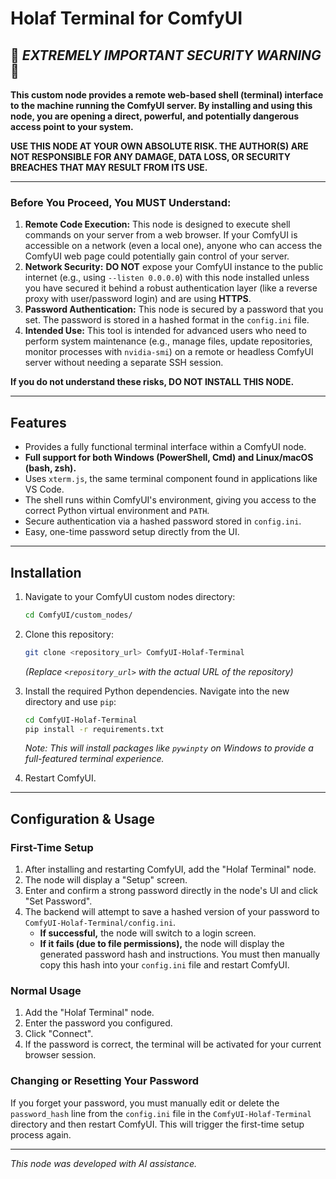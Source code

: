 # Holaf Terminal for ComfyUI

## 🚨 ***EXTREMELY IMPORTANT SECURITY WARNING*** 🚨

**This custom node provides a remote web-based shell (terminal) interface to the machine running the ComfyUI server. By installing and using this node, you are opening a direct, powerful, and potentially dangerous access point to your system.**

**USE THIS NODE AT YOUR OWN ABSOLUTE RISK. THE AUTHOR(S) ARE NOT RESPONSIBLE FOR ANY DAMAGE, DATA LOSS, OR SECURITY BREACHES THAT MAY RESULT FROM ITS USE.**

---

### Before You Proceed, You MUST Understand:

1.  **Remote Code Execution:** This node is designed to execute shell commands on your server from a web browser. If your ComfyUI is accessible on a network (even a local one), anyone who can access the ComfyUI web page could potentially gain control of your server.
2.  **Network Security:** **DO NOT** expose your ComfyUI instance to the public internet (e.g., using `--listen 0.0.0.0`) with this node installed unless you have secured it behind a robust authentication layer (like a reverse proxy with user/password login) and are using **HTTPS**.
3.  **Password Authentication:** This node is secured by a password that you set. The password is stored in a hashed format in the `config.ini` file.
4.  **Intended Use:** This tool is intended for advanced users who need to perform system maintenance (e.g., manage files, update repositories, monitor processes with `nvidia-smi`) on a remote or headless ComfyUI server without needing a separate SSH session.

**If you do not understand these risks, DO NOT INSTALL THIS NODE.**

---

## Features

*   Provides a fully functional terminal interface within a ComfyUI node.
*   **Full support for both Windows (PowerShell, Cmd) and Linux/macOS (bash, zsh).**
*   Uses `xterm.js`, the same terminal component found in applications like VS Code.
*   The shell runs within ComfyUI's environment, giving you access to the correct Python virtual environment and `PATH`.
*   Secure authentication via a hashed password stored in `config.ini`.
*   Easy, one-time password setup directly from the UI.

---

## Installation

1.  Navigate to your ComfyUI custom nodes directory:
    ```bash
    cd ComfyUI/custom_nodes/
    ```

2.  Clone this repository:
    ```bash
    git clone <repository_url> ComfyUI-Holaf-Terminal
    ```
    *(Replace `<repository_url>` with the actual URL of the repository)*

3.  Install the required Python dependencies. Navigate into the new directory and use `pip`:
    ```bash
    cd ComfyUI-Holaf-Terminal
    pip install -r requirements.txt
    ```
    *Note: This will install packages like `pywinpty` on Windows to provide a full-featured terminal experience.*

4.  Restart ComfyUI.

---

## Configuration & Usage

### First-Time Setup

1.  After installing and restarting ComfyUI, add the "Holaf Terminal" node.
2.  The node will display a "Setup" screen.
3.  Enter and confirm a strong password directly in the node's UI and click "Set Password".
4.  The backend will attempt to save a hashed version of your password to `ComfyUI-Holaf-Terminal/config.ini`.
    *   **If successful,** the node will switch to a login screen.
    *   **If it fails (due to file permissions),** the node will display the generated password hash and instructions. You must then manually copy this hash into your `config.ini` file and restart ComfyUI.

### Normal Usage

1.  Add the "Holaf Terminal" node.
2.  Enter the password you configured.
3.  Click "Connect".
4.  If the password is correct, the terminal will be activated for your current browser session.

### Changing or Resetting Your Password

If you forget your password, you must manually edit or delete the `password_hash` line from the `config.ini` file in the `ComfyUI-Holaf-Terminal` directory and then restart ComfyUI. This will trigger the first-time setup process again.

---

*This node was developed with AI assistance.*